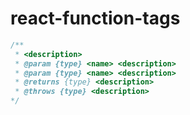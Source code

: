 # react-function-tags
```javascript
/** 
 * <description>
 * @param {type} <name> <description>
 * @param {type} <name> <description>
 * @returns {type} <description>
 * @throws {type} <description>
*/